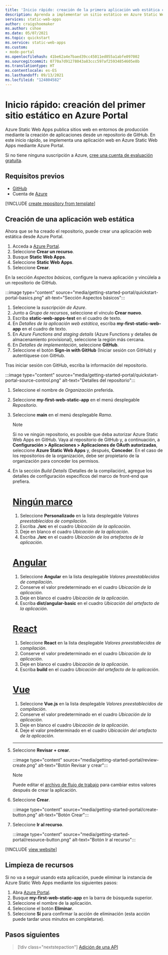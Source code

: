 ```yaml
---
title: 'Inicio rápido: creación de la primera aplicación web estática con Azure Static Web Apps mediante Azure Portal'
description: Aprenda a implementar un sitio estático en Azure Static Web Apps con Azure Portal.
services: static-web-apps
author: craigshoemaker
ms.author: cshoe
ms.date: 05/07/2021
ms.topic: quickstart
ms.service: static-web-apps
ms.custom:
- mode-portal
ms.openlocfilehash: 41be62a4e7baed39cc45011ed055a1abfe097002
ms.sourcegitcommit: 0770a7d91278043a83ccc597af25934854605e8b
ms.translationtype: HT
ms.contentlocale: es-ES
ms.lasthandoff: 09/13/2021
ms.locfileid: "124804582"
---
```

# <a name="quickstart-building-your-first-static-site-in-the-azure-portal"></a>Inicio rápido: creación del primer sitio estático en Azure Portal

Azure Static Web Apps publica sitios web en entornos de producción mediante la creación de aplicaciones desde un repositorio de GitHub. En este inicio rápido, se implementa una aplicación web en Azure Static Web Apps mediante Azure Portal.

Si no tiene ninguna suscripción a Azure, [cree una cuenta de evaluación gratuita](https://azure.microsoft.com/free).

## <a name="prerequisites"></a>Requisitos previos

- [GitHub](https://github.com)
- Cuenta de [Azure](https://portal.azure.com)

[!INCLUDE [create repository from template](../../includes/static-web-apps-get-started-create-repo.md)]

## <a name="create-a-static-web-app"></a>Creación de una aplicación web estática

Ahora que se ha creado el repositorio, puede crear una aplicación web estática desde Azure Portal.

1. Acceda a [Azure Portal](https://portal.azure.com).
1. Seleccione **Crear un recurso**.
1. Busque **Static Web Apps**.
1. Seleccione **Static Web Apps**.
1. Seleccione **Crear**.

En la sección _Aspectos básicos_, configure la nueva aplicación y vincúlela a un repositorio de GitHub.

:::image type="content" source="media/getting-started-portal/quickstart-portal-basics.png" alt-text="Sección Aspectos básicos":::

1. Seleccione la _suscripción de Azure_.
1. Junto a _Grupo de recursos_, seleccione el vínculo **Crear nuevo**.
1. Escriba **static-web-apps-test** en el cuadro de texto.
1. En _Detalles de la aplicación web estática_, escriba **my-first-static-web-app** en el cuadro de texto.
1. En _Azure Functions and staging details_ (Azure Functions y detalles de almacenamiento provisional), seleccione la región más cercana.
1. En _Detalles de implementación_, seleccione **GitHub**.
1. Seleccione el botón **Sign-in with GitHub** (Iniciar sesión con GitHub) y autentíquese con GitHub.

Tras iniciar sesión con GitHub, escriba la información del repositorio.

:::image type="content" source="media/getting-started-portal/quickstart-portal-source-control.png" alt-text="Detalles del repositorio":::

1. Seleccione el nombre de _Organización_ preferida.
1. Seleccione **my-first-web-static-app** en el menú desplegable _Repositorio_.
1. Seleccione **main** en el menú desplegable _Rama_.

   > [!NOTE]
   > Si no ve ningún repositorio, es posible que deba autorizar Azure Static Web Apps en GitHub. Vaya al repositorio de GitHub y, a continuación, a **Configuración > Aplicaciones > Aplicaciones de OAuth autorizadas**, seleccione **Azure Static Web Apps** y, después, **Conceder**. En el caso de los repositorios de la organización, debe ser propietario de la organización para conceder los permisos.

1. En la sección _Build Details_ (Detalles de la compilación), agregue los detalles de configuración específicos del marco de front-end que prefiera.

    # <a name="no-framework"></a>[Ningún marco](#tab/vanilla-javascript)

    1. Seleccione **Personalizado** en la lista desplegable _Valores preestablecidos de compilación_.
    1. Escriba **./src** en el cuadro _Ubicación de la aplicación_.
    1. Deje en blanco el cuadro _Ubicación de la aplicación_.
    1. Escriba **./src** en el cuadro _Ubicación de los artefactos de la aplicación_.

    # <a name="angular"></a>[Angular](#tab/angular)

    1. Seleccione **Angular** en la lista desplegable _Valores preestablecidos de compilación_.
    1. Conserve el valor predeterminado en el cuadro _Ubicación de la aplicación_.
    1. Deje en blanco el cuadro _Ubicación de la aplicación_.
    1. Escriba **dist/angular-basic** en el cuadro _Ubicación del artefacto de la aplicación_.

    # <a name="react"></a>[React](#tab/react)

    1. Seleccione **React** en la lista desplegable _Valores preestablecidos de compilación_.
    1. Conserve el valor predeterminado en el cuadro _Ubicación de la aplicación_.
    1. Deje en blanco el cuadro _Ubicación de la aplicación_.
    1. Escriba **build** en el cuadro _Ubicación del artefacto de la aplicación_.

    # <a name="vue"></a>[Vue](#tab/vue)

    1. Seleccione **Vue.js** en la lista desplegable _Valores preestablecidos de compilación_.
    1. Conserve el valor predeterminado en el cuadro _Ubicación de la aplicación_.
    1. Deje en blanco el cuadro _Ubicación de la aplicación_.
    1. Deje el valor predeterminado en el cuadro _Ubicación del artefacto de la aplicación_.

    ---

1. Seleccione **Revisar + crear**.

    :::image type="content" source="media/getting-started-portal/review-create.png" alt-text="Botón Revisar y crear":::

    > [!NOTE]
    > Puede editar el [archivo de flujo de trabajo](build-configuration.md) para cambiar estos valores después de crear la aplicación.

1. Seleccione **Crear**.

    :::image type="content" source="media/getting-started-portal/create-button.png" alt-text="Botón Crear":::

1. Seleccione **Ir al recurso**.

    :::image type="content" source="media/getting-started-portal/resource-button.png" alt-text="Botón Ir al recurso":::

[!INCLUDE [view website](../../includes/static-web-apps-get-started-view-website.md)]

## <a name="clean-up-resources"></a>Limpieza de recursos

Si no va a seguir usando esta aplicación, puede eliminar la instancia de Azure Static Web Apps mediante los siguientes pasos:

1. Abra [Azure Portal](https://portal.azure.com).
1. Busque **my-first-web-static-app** en la barra de búsqueda superior.
1. Seleccione el nombre de la aplicación.
1. Seleccione el botón **Eliminar**.
1. Seleccione **Sí** para confirmar la acción de eliminación (esta acción puede tardar unos minutos en completarse).

## <a name="next-steps"></a>Pasos siguientes

> [!div class="nextstepaction"]
> [Adición de una API](add-api.md)
